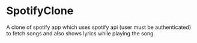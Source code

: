 # SpotifyClone
A clone of spotify app which uses spotify api (user must be authenticated) to fetch songs and also shows lyrics while playing the song.
